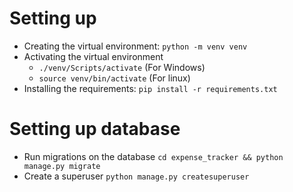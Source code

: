 # Setting up
- Creating the virtual environment: ```python -m venv venv```
- Activating the virtual environment
    - ```./venv/Scripts/activate``` (For Windows) 
    - ```source venv/bin/activate``` (For linux)
- Installing the requirements: ```pip install -r requirements.txt```

# Setting up database
- Run migrations on the database ```cd expense_tracker && python manage.py migrate```
- Create a superuser ```python manage.py createsuperuser```
